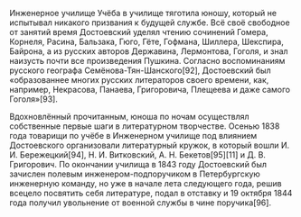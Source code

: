 Инженерное училище
Учёба в училище тяготила юношу, который не испытывал никакого призвания к будущей службе. Всё своё свободное от занятий время Достоевский уделял чтению сочинений Гомера, Корнеля, Расина, Бальзака, Гюго, Гёте, Гофмана, Шиллера, Шекспира, Байрона, а из русских авторов Державина, Лермонтова, Гоголя, и знал наизусть почти все произведения Пушкина. Согласно воспоминаниям русского географа Семёнова-Тян-Шанского[92], Достоевский был «образованнее многих русских литераторов своего времени, как, например, Некрасова, Панаева, Григоровича, Плещеева и даже самого Гоголя»[93].

Вдохновлённый прочитанным, юноша по ночам осуществлял собственные первые шаги в литературном творчестве. Осенью 1838 года товарищи по учёбе в Инженерном училище под влиянием Достоевского организовали литературный кружок, в который вошли И. И. Бережецкий[94], Н. И. Витковский, А. Н. Бекетов[95][11] и Д. В. Григорович. По окончании училища в 1843 году Достоевский был зачислен полевым инженером-подпоручиком в Петербургскую инженерную команду, но уже в начале лета следующего года, решив всецело посвятить себя литературе, подал в отставку и 19 октября 1844 года получил увольнение от военной службы в чине поручика[96].